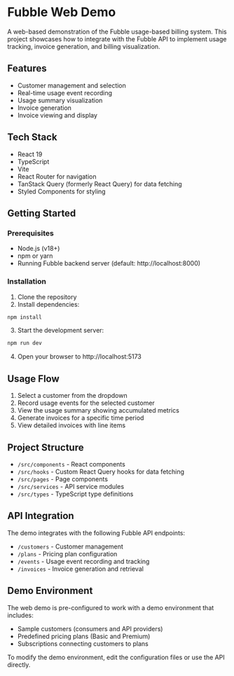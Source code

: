 # Fubble Web Demo

A web-based demonstration of the Fubble usage-based billing system. This project showcases how to integrate with the Fubble API to implement usage tracking, invoice generation, and billing visualization.

## Features

- Customer management and selection
- Real-time usage event recording
- Usage summary visualization
- Invoice generation
- Invoice viewing and display

## Tech Stack

- React 19
- TypeScript
- Vite
- React Router for navigation
- TanStack Query (formerly React Query) for data fetching
- Styled Components for styling

## Getting Started

### Prerequisites

- Node.js (v18+)
- npm or yarn
- Running Fubble backend server (default: http://localhost:8000)

### Installation

1. Clone the repository
2. Install dependencies:

```bash
npm install
```

3. Start the development server:

```bash
npm run dev
```

4. Open your browser to http://localhost:5173

## Usage Flow

1. Select a customer from the dropdown
2. Record usage events for the selected customer
3. View the usage summary showing accumulated metrics
4. Generate invoices for a specific time period
5. View detailed invoices with line items

## Project Structure

- `/src/components` - React components
- `/src/hooks` - Custom React Query hooks for data fetching
- `/src/pages` - Page components
- `/src/services` - API service modules
- `/src/types` - TypeScript type definitions

## API Integration

The demo integrates with the following Fubble API endpoints:

- `/customers` - Customer management
- `/plans` - Pricing plan configuration
- `/events` - Usage event recording and tracking
- `/invoices` - Invoice generation and retrieval

## Demo Environment

The web demo is pre-configured to work with a demo environment that includes:

- Sample customers (consumers and API providers)
- Predefined pricing plans (Basic and Premium)
- Subscriptions connecting customers to plans

To modify the demo environment, edit the configuration files or use the API directly.
